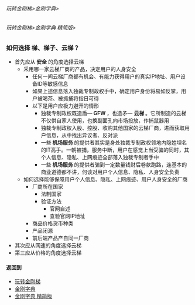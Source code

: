 ###### 玩转金刚梯>金刚字典>
###### 玩转金刚梯>金刚字典 精简版>

### 如何选择 梯、梯子、云梯？
- 首先应从<Strong> 安全 </Strong>的角度选择云梯
  - 釆用哪一家云梯厂商的产品，决定用户的人身安全
    - 任何一间云梯厂商都有机会、有能力获得用户的真实IP地址、用户设备ID等敏感信息
    - 如果上述信息落入独裁专制政权手中，确定用户身份将易如反掌，用户被喝茶、被抓捕将指日可待
    - 以下是用户应极力避开的情形
      - 独裁专制政权既造盾—<Strong> GFW </Strong>，也造矛— <Strong> 云梯 </Strong>。它所制造的云梯不仅供自家人使用，也换副面孔向市场投放，作捕鼠器用
      - 独裁专制政权入股、控股、收购其他国家的云梯厂商，进而获取用户信息，从中找出异议者、反对派
      - 一些<Strong> 机场服务 </Strong>的提供者其实是身处独裁专制政权领地内隐姓埋名的IT高手。一朝被捕，服务中断，用户在感觉上当受骗的同时，其个人信息、隐私、上网痕迹全部落入独裁专制者手中
      - 一些<Strong> 机场服务 </Strong>的提供者骗到一定数量钱财后卷款跑路，连基本的商业道德都不讲，何谈对用户个人信息、隐私、人身安全负责
  - 如何选择能够保障用户个人信息、隐私、上网痕迹、用户人身安全的厂商
    - 厂商所在国家
      - 法制国家
      - 验证方法
        - 官网自述
        - 查验官网IP地址
    - 商品价格货币种类
    - 产品闭源
    - 前后端产品产自同一厂商
- 其次应从网速的角度选择云梯
- 第三应从价格的角度选择云梯
#### 返回到
- [玩转金刚梯](https://github.com/a2zitpro/web/blob/master/LadderFree/A.md)
- [金刚字典](https://github.com/a2zitpro/web/blob/master/LadderFree/kkDictionary/KKDictionary.md)
- [金刚字典 精简版](https://github.com/a2zitpro/web/blob/master/LadderFree/kkDictionary/KKDictionaryShortVersion.md)

